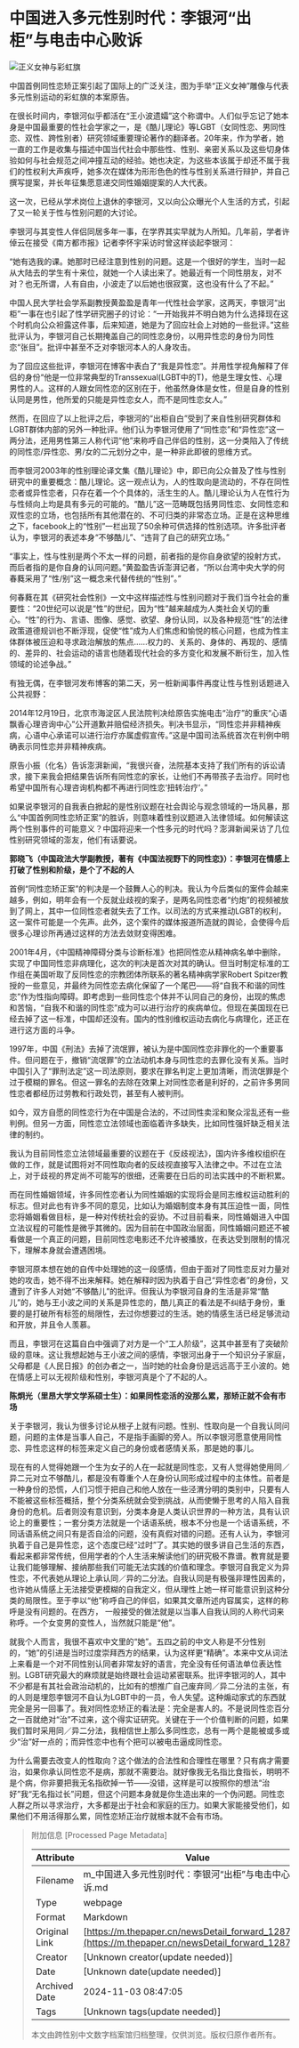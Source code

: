 # 中国进入多元性别时代：李银河“出柜”与电击中心败诉

![正义女神与彩虹旗](http://image.thepaper.cn/www/image/4/198/354.jpg)

中国首例同性恋矫正案引起了国际上的广泛关注，图为手举“正义女神”雕像与代表多元性别运动的彩虹旗的本案原告。

在很长时间内，李银河似乎都活在“王小波遗孀”这个称谓中。人们似乎忘记了她本身是中国最重要的性社会学家之一，是《酷儿理论》等LGBT（女同性恋、男同性恋、双性、跨性别者）研究领域重要理论著作的翻译者。20年来，作为学者，她一直的工作是收集与描述中国当代社会中那些性、性别、亲密关系以及这些切身体验如何与社会规范之间冲撞互动的经验。她也决定，为这些本该属于却还不属于我们的性权利大声疾呼，她多次在媒体为形形色色的性与性别关系进行辩护，并自己撰写提案，并长年征集愿意递交同性婚姻提案的人大代表。

这一次，已经从学术岗位上退休的李银河，又以向公众曝光个人生活的方式，引起了又一轮关于性与性别问题的大讨论。

李银河与其变性人伴侣同居多年一事，在学界其实早就为人所知。几年前，学者许倬云在接受《南方都市报》记者李怀宇采访时曾这样谈起李银河：

“她有选我的课。她那时已经注意到性别的问题。这是一个很好的学生，当时一起从大陆去的学生有十来位，就她一个人读出来了。她最近有一个同性朋友，对不对？也无所谓，人有自由，小波走了以后她也很寂寞，这也没有什么了不起。”

中国人民大学社会学系副教授黄盈盈是青年一代性社会学家，这两天，李银河“出柜”一事在也引起了性学研究圈子的讨论：“一开始我并不明白她为什么选择现在这个时机向公众袒露这件事，后来知道，她是为了回应社会上对她的一些批评。”这些批评认为，李银河自己长期掩盖自己的同性恋身份，以用异性恋的身份为同性恋“张目”。批评中甚至不乏对李银河本人的人身攻击。

为了回应这些批评，李银河在博客中表白了“我是异性恋”。并用性学视角解释了伴侣的身份“他是一位非常典型的Transsexual(LGBT中的T)，他是生理女性、心理男性的人。这样的人跟女同性恋的区别在于，他虽然身体是女性，但是自身的性别认同是男性，他所爱的只能是异性恋女人，而不是同性恋女人。”

然而，在回应了以上批评之后，李银河的“出柜自白”受到了来自性别研究群体和LGBT群体内部的另外一种批评。他们认为李银河使用了“同性恋”和“异性恋”这一两分法，还用男性第三人称代词“他”来称呼自己伴侣的性别，这一分类陷入了传统的同性恋/异性恋、男/女的二元划分之中，是一种非此即彼的思维方式。

而李银河2003年的性别理论译文集《酷儿理论》中，即已向公众普及了性与性别研究中的重要概念：酷儿理论。这一观点认为，人的性取向是流动的，不存在同性恋者或异性恋者，只存在着一个个具体的，活生生的人。酷儿理论认为人在性行为与性倾向上均是具有多元的可能的。“酷儿”这一范畴既包括男同性恋、女同性恋和双性恋的立场，也包括所有其他潜在的、不可归类的非常态立场。正是在这种思维之下，facebook上的“性别”一栏出现了50余种可供选择的性别选项。许多批评者认为，李银河的表述本身“不够酷儿”、“违背了自己的研究立场。”

“事实上，性与性别是两个不太一样的问题，前者指的是你自身欲望的投射方式，而后者指的是你自身的认同问题。”黄盈盈告诉澎湃记者，“所以台湾中央大学的何春蕤采用了“性/别”这一概念来代替传统的“性别”。”

何春蕤在其《研究社会性别》一文中这样描述性与性别问题对于我们当今社会的重要性：“20世纪可以说是“性”的世纪，因为“性”越来越成为人类社会关切的重心。“性”的行为、言语、图像、感觉、欲望、身份认同，以及各种规范“性”的法律政策道德规训也不断浮现，促使“性”成为人们焦虑和愉悦的核心问题，也成为性主体群体被压迫和寻求政治解放的焦点……权力的、关系的、身体的、再现的、感情的、差异的、社会运动的语言也随着现代社会的多方变化和发展不断衍生，加入性领域的论述争战。”

有独无偶，在李银河发布博客的第二天，另一桩新闻事件再度让性与性别话题进入公共视野：

2014年12月19日，北京市海淀区人民法院判决给原告实施电击“治疗”的重庆“心语飘香心理咨询中心”公开道歉并赔偿经济损失。判决书显示，“同性恋并非精神疾病，心语中心承诺可以进行治疗亦属虚假宣传。”这是中国司法系统首次在判例中明确表示同性恋并非精神疾病。

原告小振（化名）告诉澎湃新闻，“我很兴奋，法院基本支持了我们所有的诉讼请求，接下来我会把结果告诉所有同性恋的家长，让他们不再带孩子去治疗。同时也希望中国所有心理咨询机构都不再进行同性恋‘扭转治疗’。”

如果说李银河的自我表白掀起的是性别议题在社会舆论与观念领域的一场风暴，那么“中国首例同性恋矫正案”的胜诉，则意味着性别议题进入法律领域。如何解读这两个性别事件的可能意义？中国将迎来一个性多元的时代吗？澎湃新闻采访了几位性别研究领域的澎友，他们有话要说。

**郭晓飞（中国政法大学副教授，著有《中国法视野下的同性恋》）：李银河在情感上打破了性别和阶级，是个了不起的人**

首例“同性恋矫正案”的判决是一个鼓舞人心的判决。我认为今后类似的案件会越来越多，例如，明年会有一个反就业歧视的案子，是两名同性恋者“约炮”的视频被放到了网上，其中一位同性恋者就失去了工作。以司法的方式来推动LGBT的权利，这一案件可能是一个先声。此外，这个案件的媒体报道所造就的舆论，会使得今后很多心理诊所再通过这样的方法去敛财变得困难。

2001年4月，《中国精神障碍分类与诊断标准》也把同性恋从精神病名单中删除，实现了中国同性恋非病理化，这次的判决是首次对其的确认。但当时制定标准的工作组在美国听取了反同性恋的宗教团体所联系的著名精神病学家Robert Spitzer教授的一些意见，并最终为同性恋去病化保留了一个尾巴——将“自我不和谐的同性恋”作为性指向障碍。即考虑到一些同性恋个体并不认同自己的身份，出现的焦虑和苦恼，“自我不和谐的同性恋”成为可以进行治疗的疾病单位。但现在美国现在已经去掉了这一标准，中国却还没有。国内的性别维权运动去病化与病理化，还正在进行这方面的斗争。

1997年，中国《刑法》去掉了流氓罪，被认为是中国同性恋非罪化的一个重要事件。但问题在于，撤销“流氓罪”的立法动机本身与同性恋的去罪化没有关系。当时中国引入了“罪刑法定”这一司法原则，要求在罪名判定上更加清晰，而流氓罪是个过于模糊的罪名。但这一罪名的去除在效果上对同性恋者是利好的，之前许多男同性恋者都经历过劳教和行政处罚，甚至有人被判刑。

如今，双方自愿的同性恋行为在中国是合法的，不过同性卖淫和聚众淫乱还有一些判例。但另一方面，同性恋立法领域也面临着许多缺失，比如同性强奸缺乏相关法律的制约。

我认为目前同性恋立法领域最重要的议题在于《反歧视法》，国内许多维权组织在做的工作，就是试图将对不同性取向者的反歧视直接写入法律之中。不过在立法上，对于歧视的界定尚不可能写的很细，还需要在日后的司法实践中的不断积累。

而在同性婚姻领域，许多同性恋者认为同性婚姻的实现将会是同志维权运动胜利的标志。但对此也有许多不同的意见，比如认为婚姻制度本身有其压迫性一面，同性恋将婚姻看做目标，是一种对传统社会的妥协。不过目前看来，同性婚姻进入中国立法议程的可能性是微乎其微的。因为目前在中国政治层面，同性婚姻问题还不被看做是一个真正的问题，目前同性恋电影还不允许被播放，在表达受到限制的情况下，理解本身就会遭遇困境。

李银河原本想在她的自传中处理她的这一段感情，但由于面对了同性恋反对力量对她的攻击，她不得不出来解释。她在解释时因为执着于自己“异性恋者”的身份，又遭到了许多人对她“不够酷儿”的批评。但我认为李银河自身的生活是非常“酷儿”的，她与王小波之间的关系是异性恋的，酷儿真正的看法是不纠结于身份，重要的是打破所有标签的局限性，去过你想要过的生活。她的情感生活已经足够流动和开放，并且令人羡慕。

而且，李银河在这篇自白中强调了对方是一个“工人阶级”，这其中甚至有了突破阶级的意味。这让我想起她与王小波之间的感情，李银河出身于一个知识分子家庭，父母都是《人民日报》的创办者之一，当时她的社会身份是远远高于王小波的。她在情感上可以无视阶级和性别，李银河真是个了不起的人。

**陈炯光（里昂大学文学系硕士生）：如果同性恋活的没那么累，那矫正就不会有市场**

关于李银河，我认为很多讨论从根子上就有问题。性别、性取向是一个自我认同问题，问题的主体是当事人自己，不是指手画脚的旁人。所以李银河愿意使用同性恋、异性恋这样的标签来定义自己的身份或者感情关系，那是她的事儿。

现在有的人觉得她跟一个生为女子的人在一起就是同性恋，又有人觉得她使用同／异二元对立不够酷儿，都是没有尊重个人在身份认同形成过程中的主体性。前者是一种身份的恐慌，人们习惯于把自己和他人放在一些泾渭分明的类别中，只要有人不能被这些标签概括，整个分类系统就会受到挑战，从而使懒于思考的人陷入自我身份的危机。后者则没有意识到，分类本身是人类认识世界的一种方法，具有认识论上的重要性；一套分类方法就是一个话语系统，根本不分也是一个话语系统，不同话语系统之间只有是否自洽的问题，没有真假对错的问题。还有人认为，李银河执着于自己是异性恋，这个态度已经“过时”了。其实她的很多讲自己生活的东西，看起来都非常传统，但用学者的个人生活来解读他们的研究极不靠谱。教育就是要让我们能够理解、接纳那些我们可能无法实践的价值和理念。李银河自我定义为异性恋，不代表她从理论上承认同／异的二分法。自我认同是有极强非理性因素的，也许她从情感上无法接受更模糊的自我定义，但从理性上她一样可能意识到这种分类的局限性。至于李以“他”称呼自己的伴侣，如果其文章所述内容属实，这样的称呼是没有问题的。在西方， 一般接受的做法就是以当事人自我认同的人称代词来称呼。一个女变男的变性人，当然就只能是“他”。

就我个人而言，我很不喜欢中文里的“她”。五四之前的中文人称是不分性别的，“她”的引进是当时过度崇拜西方的结果，认为这样更“精确”。本来中文从词法上来看是一个对不同性别认同者非常友好的语言，完全没有任何语法单位表达性别。LGBT研究最大的麻烦就是始终跟社会运动紧密联系。批评李银河的人，其中不少都是有其社会政治动机的，比如有的想推广自己废弃同／异二分法的主张，有的人则是埋怨李银河不自认为LGBT中的一员，令人失望。这种煽动家式的东西就完全是另一回事了。我对同性恋矫正的看法是：完全是害人的。不是说同性恋百分之一百就绝对“治”不过来，这个得实证研究。关键在于一个价值判断的问题，如果我们暂时采用同／异二分法，我相信世上那么多同性恋，总有一两个是能被或多或少“治”好一点的；而异性恋中也有个把可以被电击逼成同性恋。

为什么需要去改变人的性取向？这个做法的合法性和合理性在哪里？只有病才需要治，如果你承认同性恋不是病，那就不需要治。就好像我无名指比食指长，明明不是个病，你非要把我无名指砍掉一节——没错，这样是可以按照你的想法“治好”我“无名指过长”问题，但这个问题本身就是你生造出来的一个伪问题。同性恋人群之所以寻求治疗，大多都是出于社会和家庭的压力。如果大家能接受他们，如果他们不用活得那么累，同性恋矫正治疗就根本就不会有市场。

> 附加信息 [Processed Page Metadata]
>
> | Attribute       | Value                                  |
> |-----------------|----------------------------------------|
> | Filename        | m_中国进入多元性别时代：李银河“出柜”与电击中心败诉.md                             |
> | Type            | webpage                                 |
> | Format          | Markdown                               |
> | Original Link   | [https://m.thepaper.cn/newsDetail_forward_1287582](https://m.thepaper.cn/newsDetail_forward_1287582)                       |
> | Creator         | [Unknown creator(update needed)]                              |
> | Date            | [Unknown date(update needed)]                                 |
> | Archived Date   | 2024-11-03 08:47:05                             |
> | Tags            | [Unknown tags(update needed)]                                 |
>
> 本文由跨性别中文数字档案馆归档整理，仅供浏览。版权归原作者所有。
>